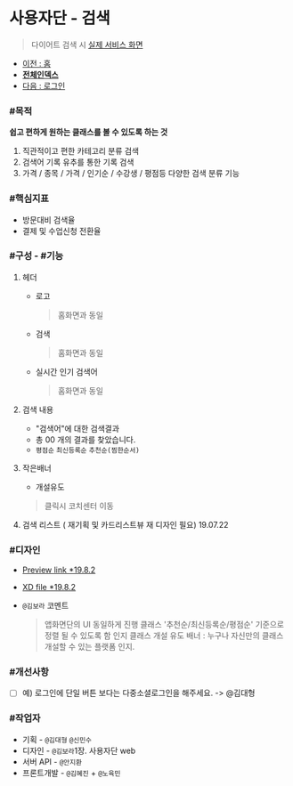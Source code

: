 # 사용자단 - 검색

> 다이어트 검색 시  [실제 서비스 화면](https://www.modooclass.net/class/search)



- [이전 : 홈](../README.md)      
- [**전체인덱스**](../../README.md)     
- [다음 : 로그인](../login)



### #목적

**쉽고 편하게 원하는 클래스를 볼 수 있도록 하는 것**

1. 직관적이고 편한 카테고리 분류 검색
2. 검색어 기록 유추를 통한 기록 검색
3. 가격 / 종목 / 가격 / 인기순 / 수강생 / 평점등 다양한 검색 분류 기능



### #핵심지표

- 방문대비 검색율 
- 결제 및 수업신청 전환율



### #구성 - #기능

1. 헤더 

   - 로고
   
     > 홈화면과 동일

   - 검색
      > 홈화면과 동일

   - 실시간 인기 검색어
      > 홈화면과 동일   

1. 검색 내용

   - "검색어"에 대한 검색결과 
   - 총 00 개의 결과를 찾았습니다. 
   - `평점순`  `최신등록순`  `추천순(찜한순서)`

1. 작은배너 
   - 개설유도
   > 클릭시 코치센터 이동

1. 검색 리스트 ( 재기획 및 카드리스트뷰 재 디자인 필요) 19.07.22



###  #디자인

- [Preview link *19.8.2](https://xd.adobe.com/spec/733d92d3-e6a6-46b9-71f0-5b09848f9de2-050c/)

- [XD file *19.8.2](https://drive.google.com/open?id=1yQp84me4FbTe1xx9Bd-Wn0qVsrxtd9lu)

- `@김보라`  코멘트

  > 앱화면단의 UI 동일하게 진행 
  > 클래스 '추천순/최신등록순/평점순' 기준으로 정렬 될 수 있도록 함
  > 인지 클래스 개설 유도 배너 : 누구나 자신만의 클래스 개설할 수 있는 플랫폼 인지. 



### #개선사항

- [ ] 예) 로그인에 단일 버튼 보다는 다중소셜로그인을 해주세요. -> @김대형



### #작업자

- 기획 - `@김대형` `@신민수`
- 디자인 - `@김보라`1장. 사용자단  web
- 서버 API - `@안지환`
- 프론트개발 - `@김혜진`  + `@노육민`











